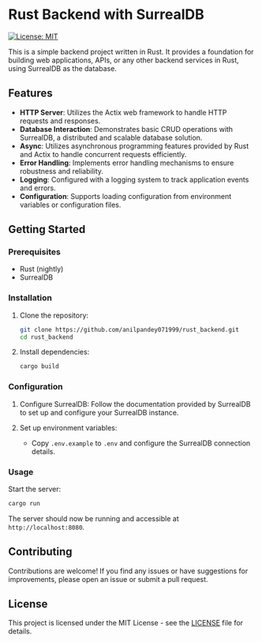 # Rust Backend with SurrealDB

[![License: MIT](https://img.shields.io/badge/License-MIT-yellow.svg)](https://opensource.org/licenses/MIT)

This is a simple backend project written in Rust. It provides a foundation for building web applications, APIs, or any other backend services in Rust, using SurrealDB as the database.

## Features

- **HTTP Server**: Utilizes the Actix web framework to handle HTTP requests and responses.
- **Database Interaction**: Demonstrates basic CRUD operations with SurrealDB, a distributed and scalable database solution.
- **Async**: Utilizes asynchronous programming features provided by Rust and Actix to handle concurrent requests efficiently.
- **Error Handling**: Implements error handling mechanisms to ensure robustness and reliability.
- **Logging**: Configured with a logging system to track application events and errors.
- **Configuration**: Supports loading configuration from environment variables or configuration files.

## Getting Started

### Prerequisites

- Rust (nightly)
- SurrealDB

### Installation

1. Clone the repository:

   ```bash
   git clone https://github.com/anilpandey071999/rust_backend.git
   cd rust_backend
   ```

2. Install dependencies:

   ```bash
   cargo build
   ```

### Configuration

1. Configure SurrealDB: Follow the documentation provided by SurrealDB to set up and configure your SurrealDB instance.

2. Set up environment variables:

   - Copy `.env.example` to `.env` and configure the SurrealDB connection details.

### Usage

Start the server:

```bash
cargo run
```

The server should now be running and accessible at `http://localhost:8080`.

## Contributing

Contributions are welcome! If you find any issues or have suggestions for improvements, please open an issue or submit a pull request.

## License

This project is licensed under the MIT License - see the [LICENSE](LICENSE) file for details.

